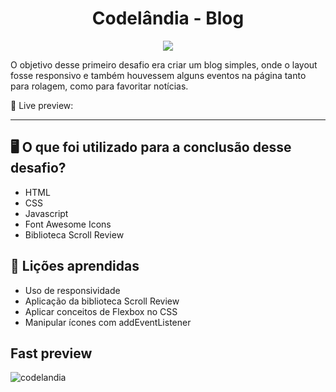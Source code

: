 <h1 align="center">Codelândia - Blog</h1>

<p align="center">
<a href="https://www.linkedin.com/in/raynebatista" target="_blank"><img src="https://img.shields.io/badge/LinkedIn-0077B5?style=for-the-badge&logo=linkedin&logoColor"></a>
</p>

O objetivo desse primeiro desafio era criar um blog simples, onde o layout fosse responsivo e também houvessem alguns eventos na página tanto para rolagem, como para favoritar notícias. 

🚀 Live preview: 


---

## 🖥️  O que foi utilizado para a conclusão desse desafio? 

* HTML
* CSS
* Javascript
* Font Awesome Icons
* Biblioteca Scroll Review



## 📖 Lições aprendidas 

* Uso de responsividade 
* Aplicação da biblioteca Scroll Review
* Aplicar conceitos de Flexbox no CSS
* Manipular ícones com addEventListener

## Fast preview

![codelandia](https://user-images.githubusercontent.com/80284755/135936380-d2f79894-8235-456d-9b4f-4aa6555c21b6.gif)

